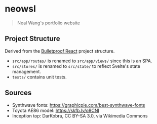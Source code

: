 # neowsl

> Neal Wang's portfolio website

## Project Structure

Derived from the [Bulletproof React](https://github.com/alan2207/bulletproof-react/blob/master/docs/project-structure.md) project structure.

- `src/app/routes/` is renamed to `src/app/views/` since this is an SPA.
- `src/stores/` is renamed to `src/state/` to reflect Svelte's state management.
- `tests/` contains unit tests.

## Sources

- Synthwave fonts: https://graphicpie.com/best-synthwave-fonts
- Toyota AE86 model: https://skfb.ly/o8CNI
- Inception top: DarKobra, CC BY-SA 3.0, via Wikimedia Commons

